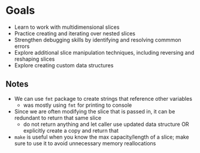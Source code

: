 # Goals

- Learn to work with multidimensional slices
- Practice creating and iterating over nested slices
- Strengthen debugging skills by identifying and resolving commmon errors
- Explore additional slice manipulation techniques, including reversing and reshaping slices
- Explore creating custom data structures

## Notes 
- We can use `fmt` package to create strings that reference other variables
    - was mostly using `fmt` for printing to console
- Since we are often modifying the slice that is passed in, it can be redundant to return that same slice
    - do not return anything and let caller use updated data structure OR explicitly create a copy and return that
- `make` is useful when you know the max capacity/length of a slice; make sure to use it to avoid unnecessary memory reallocations
